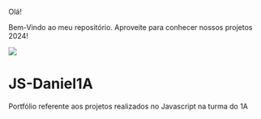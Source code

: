 Olá!

Bem-Vindo ao meu repositório. Aproveite  para conhecer nossos projetos 2024!

![](https://images.app.goo.gl/SL8SPk6rRHNYhxwq6)

# JS-Daniel1A
Portfólio referente aos projetos realizados no Javascript na turma do 1A
